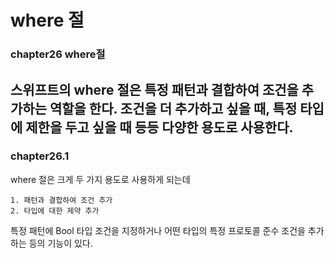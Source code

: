 # where 절
### chapter26 where절
스위프트의 where 절은 특정 패턴과 결합하여 조건을 추가하는 역할을 한다. 조건을 더 추가하고 싶을 때, 특정 타입에 제한을 두고 싶을 때 등등 다양한 용도로 사용한다. 
--------------------------------------------------------
### chapter26.1

where 절은 크게 두 가지 용도로 사용하게 되는데

    1. 패턴과 결합하여 조건 추가
    2. 타입에 대한 제약 추가
    
특정 패턴에 Bool 타입 조건을 지정하거나 어떤 타입의 특정 프로토콜 준수 조건을 추가하는 등의 기능이 있다.

